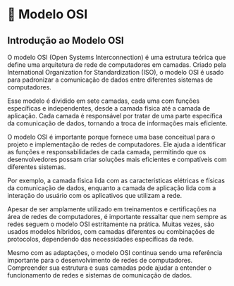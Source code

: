 # 🥞 Modelo OSI

## Introdução ao Modelo OSI

O modelo OSI (Open Systems Interconnection) é uma estrutura teórica que define uma arquitetura de rede de computadores em camadas. Criado pela International Organization for Standardization (ISO), o modelo OSI é usado para padronizar a comunicação de dados entre diferentes sistemas de computadores.

Esse modelo é dividido em sete camadas, cada uma com funções específicas e independentes, desde a camada física até a camada de aplicação. Cada camada é responsável por tratar de uma parte específica da comunicação de dados, tornando a troca de informações mais eficiente.

O modelo OSI é importante porque fornece uma base conceitual para o projeto e implementação de redes de computadores. Ele ajuda a identificar as funções e responsabilidades de cada camada, permitindo que os desenvolvedores possam criar soluções mais eficientes e compatíveis com diferentes sistemas.

Por exemplo, a camada física lida com as características elétricas e físicas da comunicação de dados, enquanto a camada de aplicação lida com a interação do usuário com os aplicativos que utilizam a rede.

Apesar de ser amplamente utilizado em treinamentos e certificações na área de redes de computadores, é importante ressaltar que nem sempre as redes seguem o modelo OSI estritamente na prática. Muitas vezes, são usados modelos híbridos, com camadas diferentes ou combinações de protocolos, dependendo das necessidades específicas da rede.

Mesmo com as adaptações, o modelo OSI continua sendo uma referência importante para o desenvolvimento de redes de computadores. Compreender sua estrutura e suas camadas pode ajudar a entender o funcionamento de redes e sistemas de comunicação de dados.
